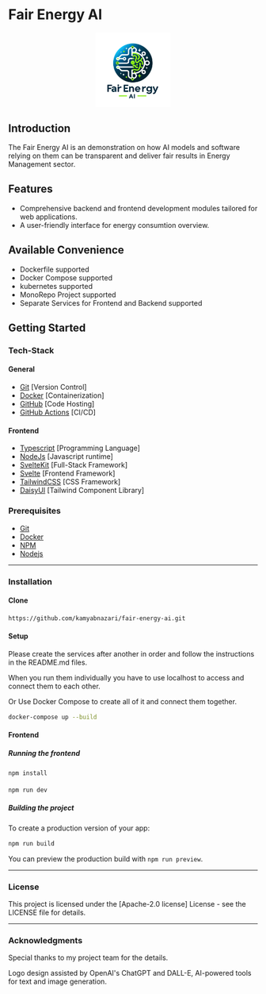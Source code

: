 # Fair Energy AI

<div style="text-align: center;">
  <img src="misc/fair_energy_ai_icon.png" alt="Fair Energy AI Framework Logo" style="max-width: 30%; height: auto; display: block; margin: 0 auto;">
</div>

## Introduction

The Fair Energy AI is an demonstration on how AI models and software relying on them can be transparent and deliver fair results in Energy Management sector.

## Features

- Comprehensive backend and frontend development modules tailored for web applications.
- A user-friendly interface for energy consumtion overview.

## Available Convenience

- Dockerfile supported
- Docker Compose supported
- kubernetes supported
- MonoRepo Project supported
- Separate Services for Frontend and Backend supported

## Getting Started

### Tech-Stack

#### General

- [Git](https://git-scm.com) [Version Control]
- [Docker](https://www.docker.com/get-started) [Containerization]
- [GitHub](https://github.com/) [Code Hosting]
- [GitHub Actions](https://github.com/features/actions) [CI/CD]

#### Frontend

- [Typescript](https://www.typescriptlang.org/) [Programming Language]
- [NodeJs](https://nodejs.org) [Javascript runtime]
- [SvelteKit](https://kit.svelte.dev/) [Full-Stack Framework]
- [Svelte](https://svelte.dev/) [Frontend Framework]
- [TailwindCSS](https://tailwindcss.com/) [CSS Framework]
- [DaisyUI](https://daisyui.com/) [Tailwind Component Library]

### Prerequisites

- [Git](https://git-scm.com/downloads)
- [Docker](https://www.docker.com/get-started)
- [NPM](https://www.npmjs.com/)
- [Nodejs](https://nodejs.org)

---

### Installation

#### Clone

```bash
https://github.com/kamyabnazari/fair-energy-ai.git
```

#### Setup

Please create the services after another in order and follow the instructions in the README.md files.

When you run them individually you have to use localhost to access and connect them to each other.

Or Use Docker Compose to create all of it and connect them together.

```bash
docker-compose up --build
```

#### Frontend

##### Running the frontend

```bash
npm install

npm run dev
```

##### Building the project

To create a production version of your app:

```bash
npm run build
```

You can preview the production build with `npm run preview`.

---

### License

This project is licensed under the [Apache-2.0 license] License - see the LICENSE file for details.

---

### Acknowledgments

Special thanks to my project team for the details.

Logo design assisted by OpenAI's ChatGPT and DALL-E, AI-powered tools for text and image generation.
